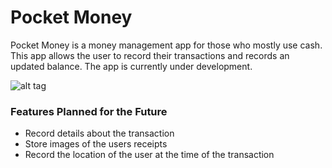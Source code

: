 # Pocket Money

Pocket Money is a money management app for those who mostly use cash. This app allows the user to record their transactions and records an updated balance. The app is currently under development.

![alt tag](https://raw.github.com/BenEmdon/PocketMoney/PrototypeImage.png)

### Features Planned for the Future
  - Record details about the transaction
  - Store images of the users receipts
  - Record the location of the user at the time of the transaction
